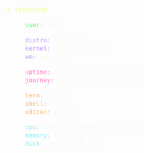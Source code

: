 <pre>
<span style="color: #f1fa8c;">> fastfetch</span>

<span style="color: #50fa7b;">  <img src="https://cdn.jsdelivr.net/npm/feather-icons@4.28.0/dist/icons/user.svg" width="16" height="16" style="filter: brightness(0) invert(1);"/> user: <span style="color: #f8f8f2;">josh</span></span>

<span style="color: #bd93f9;">  <img src="https://cdn.jsdelivr.net/npm/feather-icons@4.28.0/dist/icons/terminal.svg" width="16" height="16" style="filter: brightness(0) invert(1);"/> distro: <span style="color: #f8f8f2;">Arch BTW</span></span>
<span style="color: #bd93f9;">  <img src="https://cdn.jsdelivr.net/npm/feather-icons@4.28.0/dist/icons/code.svg" width="16" height="16" style="filter: brightness(0) invert(1);"/> kernel: <span style="color: #f8f8f2;">Linux 6.13.7-2</span></span>
<span style="color: #bd93f9;">  <img src="https://cdn.jsdelivr.net/npm/feather-icons@4.28.0/dist/icons/layout.svg" width="16" height="16" style="filter: brightness(0) invert(1);"/> wm: <span style="color: #f8f8f2;">Hyprland</span></span>

<span style="color: #ff79c6;">  <img src="https://cdn.jsdelivr.net/npm/feather-icons@4.28.0/dist/icons/clock.svg" width="16" height="16" style="filter: brightness(0) invert(1);"/> uptime: <span style="color: #f8f8f2;">6911 Days 11 Hrs 0 Mins</span></span>
<span style="color: #ff79c6;">  <img src="https://cdn.jsdelivr.net/npm/feather-icons@4.28.0/dist/icons/activity.svg" width="16" height="16" style="filter: brightness(0) invert(1);"/> journey: <span style="color: #f8f8f2;">363 Days 11 Hrs 0 Mins</span></span>

<span style="color: #ffb86c;">  <img src="https://cdn.jsdelivr.net/npm/feather-icons@4.28.0/dist/icons/terminal.svg" width="16" height="16" style="filter: brightness(0) invert(1);"/> term: <span style="color: #f8f8f2;">ghostty</span></span>
<span style="color: #ffb86c;">  <img src="https://cdn.jsdelivr.net/npm/feather-icons@4.28.0/dist/icons/terminal.svg" width="16" height="16" style="filter: brightness(0) invert(1);"/> shell: <span style="color: #f8f8f2;">fish</span></span>
<span style="color: #ffb86c;">  <img src="https://cdn.jsdelivr.net/npm/feather-icons@4.28.0/dist/icons/edit.svg" width="16" height="16" style="filter: brightness(0) invert(1);"/> editor: <span style="color: #f8f8f2;">neovim</span></span>

<span style="color: #8be9fd;">  <img src="https://cdn.jsdelivr.net/npm/feather-icons@4.28.0/dist/icons/cpu.svg" width="16" height="16" style="filter: brightness(0) invert(1);"/> cpu: <span style="color: #f8f8f2;">AMD Ryzen 5800x3D @4.3 Ghz</span></span>
<span style="color: #8be9fd;">  <img src="https://cdn.jsdelivr.net/npm/feather-icons@4.28.0/dist/icons/cpu.svg" width="16" height="16" style="filter: brightness(0) invert(1);"/> memory: <span style="color: #f8f8f2;">5.06 GiB (16%)</span></span>
<span style="color: #8be9fd;">  <img src="https://cdn.jsdelivr.net/npm/feather-icons@4.28.0/dist/icons/hard-drive.svg" width="16" height="16" style="filter: brightness(0) invert(1);"/> disk: <span style="color: #f8f8f2;">260.66 GiB (28%)</span></span>
</pre>
